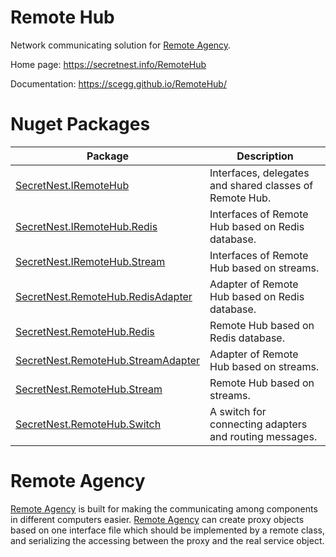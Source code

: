 
# Remote Hub
Network communicating solution for [Remote Agency](https://secretnest.info/RemoteAgency).

Home page: https://secretnest.info/RemoteHub

Documentation: https://scegg.github.io/RemoteHub/

# Nuget Packages
|Package|Description|
|---|---|
|[SecretNest.IRemoteHub](https://www.nuget.org/packages/SecretNest.IRemoteHub)|Interfaces, delegates and shared classes of Remote Hub.|
|[SecretNest.IRemoteHub.Redis](https://www.nuget.org/packages/SecretNest.IRemoteHub.Redis)|Interfaces of Remote Hub based on Redis database.|
|[SecretNest.IRemoteHub.Stream](https://www.nuget.org/packages/SecretNest.IRemoteHub.Stream)|Interfaces of Remote Hub based on streams.|
|[SecretNest.RemoteHub.RedisAdapter](https://www.nuget.org/packages/SecretNest.RemoteHub.RedisAdapter)|Adapter of Remote Hub based on Redis database.|
|[SecretNest.RemoteHub.Redis](https://www.nuget.org/packages/SecretNest.RemoteHub.Redis)|Remote Hub based on Redis database.|
|[SecretNest.RemoteHub.StreamAdapter](https://www.nuget.org/packages/SecretNest.RemoteHub.StreamAdapter)|Adapter of Remote Hub based on streams.|
|[SecretNest.RemoteHub.Stream](https://www.nuget.org/packages/SecretNest.RemoteHub.Stream)|Remote Hub based on streams.|
|[SecretNest.RemoteHub.Switch](https://www.nuget.org/packages/SecretNest.RemoteHub.Switch)|A switch for connecting adapters and routing messages.|

# Remote Agency
[Remote Agency](https://secretnest.info/RemoteAgency) is built for making the communicating among components in different computers easier. [Remote Agency](https://secretnest.info/RemoteAgency) can create proxy objects based on one interface file which should be implemented by a remote class, and serializing the accessing between the proxy and the real service object.